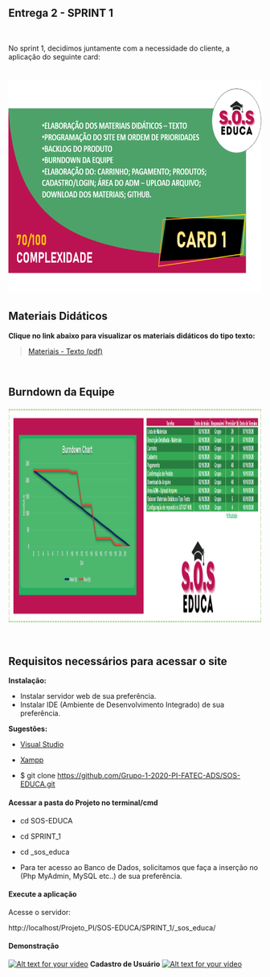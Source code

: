 ## Entrega 2 - SPRINT 1

<br>

No sprint 1, decidimos juntamente com a necessidade do cliente, a aplicação do seguinte card:
<h1 align="center"> <img src = "/Imagens Geral/card 1.png" width="710" height="420" /></h1>


## Materiais Didáticos

**Clique no link abaixo para visualizar os materiais didáticos do tipo texto:**  
> [Materiais - Texto (pdf)](https://github.com/Grupo-1-2020-PI-FATEC-ADS/SOS-EDUCA/tree/master/Materiais%20Did%C3%A1ticos/1-%20Textos)

<br>

## Burndown da Equipe

<img src = "/Imagens Geral/burndown_3.png" width="2500" height="430" /></h1>

<br>

## Requisitos necessários para acessar o site


**Instalação:**

* Instalar servidor web de sua preferência.
* Instalar IDE (Ambiente de Desenvolvimento Integrado) de sua preferência.

**Sugestões:**

- [Visual Studio](https://visualstudio.microsoft.com/pt-br/)

- [Xampp](https://www.apachefriends.org/pt_br/index.html)

* $ git clone https://github.com/Grupo-1-2020-PI-FATEC-ADS/SOS-EDUCA.git

#### Acessar a pasta do Projeto no terminal/cmd

* cd SOS-EDUCA
* cd SPRINT_1
* cd _sos_educa

* Para ter acesso ao Banco de Dados, solicitamos que faça a inserção no (Php MyAdmin, MySQL etc..) de sua preferência.

#### Execute a aplicação

Acesse o servidor:

http://localhost/Projeto_PI/SOS-EDUCA/SPRINT_1/_sos_educa/

#### Demonstração
[![Alt text for your video](https://img.youtube.com/vi/6nzIbCV9bXw/0.jpg)](https://www.youtube.com/watch?v=6nzIbCV9bXw&feature=youtu.be)
**Cadastro de Usuário**
[![Alt text for your video](https://img.youtube.com/vi/YyGH6oXFYoQ/0.jpg)](https://www.youtube.com/watch?v=YyGH6oXFYoQ&feature=youtu.be)
